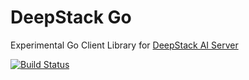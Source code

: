 # DeepStack Go
Experimental Go Client Library for [DeepStack AI Server](https://deepstack.cc)

[![Build Status](https://travis-ci.org/johnolafenwa/deepstackgo.svg?branch=master)](https://travis-ci.org/johnolafenwa/deepstackgo)
